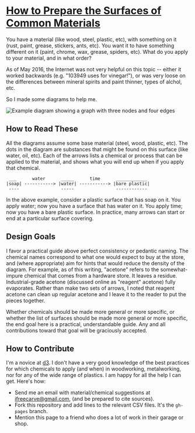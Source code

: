 # [How to Prepare the Surfaces of Common Materials](http://ifreecarve.github.io/surface-prep/)

You have a material (like wood, steel, plastic, etc), with something on it (rust, paint, grease, stickers, ants, etc).  You want it to have something different on it (paint, chrome, wax, grease, spiders, etc).  What do you apply to your material, and in what order?

As of May 2016, the Internet was not very helpful on this topic -- either it worked backwards (e.g. "103949 uses for vinegar!"), or was very loose on the differences between mineral spirits and paint thinner, types of alchol, etc.

So I made some diagrams to help me.

![Example diagram showing a graph with three nodes and four edges](http://ifreecarve.github.io/surface-prep/img/plastic-demo.png "Horribly incomplete diagram for plastic")


## How to Read These

All the diagrams assume some base material (steel, wood, plastic, etc).  The dots in the diagram are substances that might be found on this surface (like water, oil, etc).  Each of the arrows lists a chemical or process that can be applied to the material, and shows what you will end up when if you apply that chemical.

```
 ___      water      _____      time      ____________
|soap| -----------> |water| -----------> |bare plastic|
 ----                -----                ------------
```

In the above example, consider a plastic surface that has soap on it.  You apply water; now you have a surface that has water on it.  You apply time; now you have a bare plastic surface.  In practice, many arrows can start or end at a particular surface covering.


## Design Goals

I favor a practical guide above perfect consistency or pedantic naming.  The chemical names correspond to what one would expect to buy at the store, and (where appropriate) aim for hints that would reduce the density of the diagram.  For example, as of this writing, "acetone" refers to the somewhat-impure chemical that comes from a hardware store.  It leaves a residue.  Industrial-grade acetone (discussed online as "reagent" acetone) fully evaporates.  Rather than make two sets of arrows, I noted that reagent acetone can clean up regular acetone and I leave it to the reader to put the pieces together.

Whether chemicals should be made more general or more specific, or whether the list of surfaces should be made more general or more specific, the end goal here is a practical, understandable guide.  Any and all contributions toward that goal will be graciously accepted.


## How to Contribute

I'm a novice at [d3](https://d3js.org/).
I don't have a very good knowledge of the best practices for which chemicals to apply (and when) in woodworking, metalworking, nor for any of the wide range of plastics.
I am happy for all the help I can get.  Here's how:

* Send me an email with material/chemical suggestions at ifreecarve@gmail.com, (and be prepared to cite sources).
* Fork this repository and add lines to the relevant CSV files.  It's the `gh-pages` branch.
* Mention this page to a friend who does a lot of work in their garage or shop.
